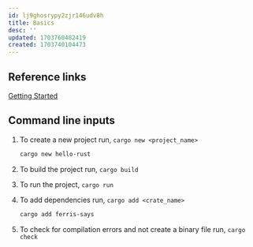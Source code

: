 ```yaml
---
id: lj9ghosrypy2zjr146udv8h
title: Basics
desc: ''
updated: 1703760482419
created: 1703740104473
---
```


## Reference links

[Getting Started](https://www.rust-lang.org/learn/get-started)

## Command line inputs

1. To create a new project run, `cargo new <project_name>`

    ```sh
    cargo new hello-rust
    ```

2. To build the project run, `cargo build`

3. To run the project, `cargo run`

4. To add dependencies run, `cargo add <crate_name>`

    ```sh
    cargo add ferris-says
    ```

5. To check for compilation errors and not create a binary file run, `cargo check`
